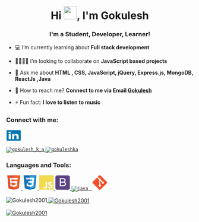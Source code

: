  
<h1 align="center">Hi <img src="https://raw.githubusercontent.com/TheDudeThatCode/TheDudeThatCode/master/Assets/Hi.gif" width=35 height=35>, I'm Gokulesh</h1>
<h3 align="center">I'm a Student, Developer, Learner!</h3>



- 💻 I’m currently learning about **Full stack development**

- 🤜🏻🤛🏻 I’m looking to collaborate on **JavaScript based projects**

- 💬 Ask me about **HTML , CSS, JavaScript, jQuery, Express.js, MongoDB, ReactJs ,Java**

- 📧 How to reach me? **Connect to me via Email [Gokulesh](mailto:kagokulesh@gmail.com)**

- ⚡ Fun fact: **I love to listen to music**

<p align="left">
<h3 align="left">Connect with me:</h3>
<a href="https://www.linkedin.com/in/gokulesh-k-a-13a16b199/?originalSubdomain=in" target="blank"><code><img align="center" src="https://raw.githubusercontent.com/devicons/devicon/master/icons/linkedin/linkedin-original.svg" alt="gokulesh-k-a-13a16b199" height="30" width="40" /></code> </a>

<a href="https://www.instagram.com/gokulesh_k_a" target="blank"><code><img align="center" src="https://cdn.jsdelivr.net/npm/simple-icons@3.0.1/icons/instagram.svg" alt="gokulesh_k_a" height="30" width="40" /></code> </a>
<a href="https://auth.geeksforgeeks.org/user/gokuleshka" target="blank"><code><img align="center" src="https://media.geeksforgeeks.org/wp-content/cdn-uploads/gfg_200x200-min.png" alt="gokuleshka" height="30" width="40" /></code> </a>
</p>

<h3 align="left">Languages and Tools:</h3>
<p align="left">  
    <a href="https://www.w3.org/html/" target="_blank"> 
        <code><img src="https://raw.githubusercontent.com/devicons/devicon/master/icons/html5/html5-original.svg" alt="html5" width="40" height="40"/></code> 
    </a>  
    <a href="https://www.w3schools.com/css/" target="_blank"> 
        <code><img src="https://raw.githubusercontent.com/devicons/devicon/master/icons/css3/css3-original.svg" alt="css3" width="40" height="40"/></code>  
    </a> 
    <a href="https://developer.mozilla.org/en-US/docs/Web/JavaScript" target="_blank"> 
        <code><img src="https://raw.githubusercontent.com/devicons/devicon/master/icons/javascript/javascript-plain.svg" alt="javascript" width="40" height="40"/></code>  
    </a>
    <a href="https://getbootstrap.com" target="_blank"> 
        <code><img src="https://raw.githubusercontent.com/devicons/devicon/master/icons/bootstrap/bootstrap-plain.svg" alt="bootstrap" width="40" height="40"/></code>  
    </a> 
    <a href="https://www.java.com/" target="_blank"> 
        <code><img src="https://encrypted-tbn0.gstatic.com/images?q=tbn:ANd9GcQKiUnusa2Z_E2pfOUedk4dTfrLgwyNq9AlFQ&usqp=CAU" alt="java" width="40" height="40"/> </code> 
    </a> 
<!--     <a href="https://www.w3schools.com/cpp/" target="_blank"> 
        <code><img src="https://encrypted-tbn0.gstatic.com/images?q=tbn:ANd9GcQKiUnusa2Z_E2pfOUedk4dTfrLgwyNq9AlFQ&usqp=CAU" alt="cplusplus" width="40" height="40"/></code>  
    </a> -->
    <a href="https://git-scm.com/" target="_blank"> 
        <code><img src="https://raw.githubusercontent.com/devicons/devicon/master/icons/git/git-original.svg" alt="git" width="40" height="40"/></code>  
<!--     </a> 
    <a href="https://www.linux.org/" target="_blank"> 
        <code><img src="https://raw.githubusercontent.com/devicons/devicon/master/icons/linux/linux-original.svg" alt="linux" width="40" height="40"/></code>  
    </a>  -->
</p>

<p><img align="left" src="https://github-readme-stats.vercel.app/api/top-langs/?username=Gokulesh2001&layout=compact&theme=midnight-purple" alt="Gokulesh2001" /></p>




<p>&nbsp;<img align="center" src="https://github-readme-stats.vercel.app/api?username=Gokulesh2001&show_icons=true&locale=en" alt="Gokulesh2001" /></p>

<p><img align="center" src="https://github-readme-streak-stats.herokuapp.com/?user=Gokulesh2001&" alt="Gokulesh2001" /></p>

